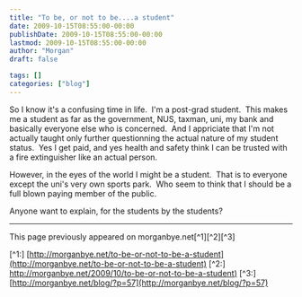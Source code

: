 ```yaml
---
title: "To be, or not to be....a student"
date: 2009-10-15T08:55:00-00:00
publishDate: 2009-10-15T08:55:00-00:00
lastmod: 2009-10-15T08:55:00-00:00
author: "Morgan"
draft: false

tags: []
categories: ["blog"]
---
```


So I know it's a confusing time in life.  I'm a post-grad student.  This makes me a student as far as the government, NUS, taxman, uni, my bank and basically everyone else who is concerned.  And I appriciate that I'm not actually taught only further questionning the actual nature of my student status.  Yes I get paid, and yes health and safety think I can be trusted with a fire extinguisher like an actual person.

However, in the eyes of the world I might be a student.  That is to everyone except the uni's very own sports park.  Who seem to think that I should be a full blown paying member of the public.

Anyone want to explain, for the students by the students?


----
This page previously appeared on morganbye.net[^1][^2][^3]

[^1:] [http://morganbye.net/to-be-or-not-to-be-a-student](http://morganbye.net/to-be-or-not-to-be-a-student)
[^2:] [http://morganbye.net/2009/10/to-be-or-not-to-be-a-student)](http://morganbye.net/2009/10/to-be-or-not-to-be-a-student)
[^3:] [http://morganbye.net/blog/?p=57](http://morganbye.net/blog/?p=57)
